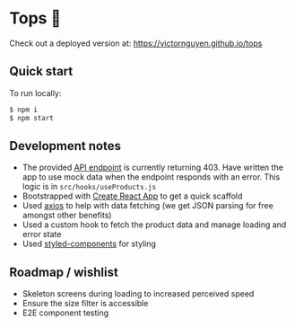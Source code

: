 # Tops 👚

Check out a deployed version at:
https://victornguyen.github.io/tops

## Quick start

To run locally:

```sh
$ npm i
$ npm start
```

## Development notes

- The provided [API endpoint](https://api.jsonbin.io/b/5cae9a54fb42337645ebcad3) is currently returning 403. Have written the app to use mock data when the endpoint responds with an error. This logic is in `src/hooks/useProducts.js`
- Bootstrapped with [Create React App](https://github.com/facebook/create-react-app) to get a quick scaffold
- Used [axios](https://github.com/axios/axios) to help with data fetching (we get JSON parsing for free amongst other benefits)
- Used a custom hook to fetch the product data and manage loading and error state
- Used [styled-components](https://www.styled-components.com/) for styling

## Roadmap / wishlist
- Skeleton screens during loading to increased perceived speed
- Ensure the size filter is accessible
- E2E component testing
